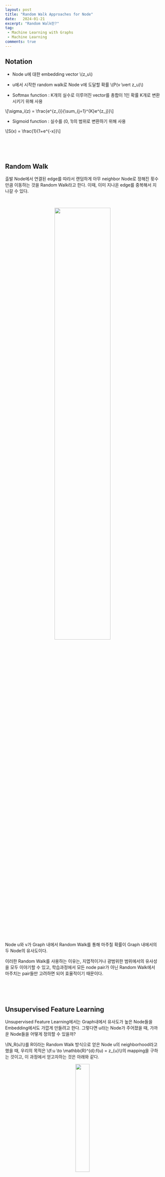 ```yaml
---
layout: post
title: "Random Walk Approaches for Node"
date:   2024-01-21
excerpt: "Random Walk란?"
tag: 
 - Machine Learning with Graphs
 - Machine Learning
comments: true
---
```


## Notation

* Node u에 대한 embedding vector \\(z_u\\)
* u에서 시작한 random walk로 Node v에 도달할 확률 \\(P(v \vert z_u)\\)

* Softmax function : K개의 실수로 이루어진 vector를 총합이 1인 확률 K개로 변환시키기 위해 사용

\\[\sigma_i(z) = \frac{e^{z_i}}{\sum_{j=1}^{K}e^{z_j}}\\]

* Sigmoid function : 실수를 (0, 1)의 범위로 변환하기 위해 사용

\\[S(x) = \frac{1}{1+e^{-x}}\\]

<br>
<br>
<br>

## Random Walk

출발 Node에서 연결된 edge를 따라서 랜덤하게 아무 neighbor Node로 정해진 횟수만큼 이동하는 것을 Random Walk라고 한다. 이때, 이미 지나온 edge를 중복해서 지나갈 수 있다.

<br>

<p align="center">
  <img src="{{site.baseurl}}/assets/img/Random-Walk-Approaches-for-Node/random-walk.png" style="width: 60%"/>
</p>

<br>

Node u와 v가 Graph 내에서 Random Walk를 통해 마주칠 확률이 Graph 내에서의 두 Node의 유사도이다.

이러한 Random Walk를 사용하는 이유는, 지엽적이거나 광범위한 범위에서의 유사성을 모두 이야기할 수 있고, 학습과정에서 모든 node pair가 아닌 Random Walk에서 마주치는 pair들만 고려하면 되어 효율적이기 때문이다.

<br>
<br>
<br>

## Unsupervised Feature Learning

Unsupervised Feature Learning에서는 Graph내에서 유사도가 높은 Node들을 Embedding에서도 가깝게 만들려고 한다. 그렇다면 u라는 Node가 주어졌을 때, 가까운 Node들을 어떻게 정의할 수 있을까?

\\(N_R(u)\\)를 R이라는 Random Walk 방식으로 얻은 Node u의 neighborhood라고 했을 때, 우리의 목적은 \\(f:u \to \mathbb{R}^{d}:f(u) = z_{u}\\)의 mapping을 구하는 것이고, 이 과정에서 얻고자하는 것은 아래와 같다.

<p align="center">
  <img src="{{site.baseurl}}/assets/img/Random-Walk-Approaches-for-Node/math.png" style="width: 30%"/>
</p>

<br>

위 식에서 \\(logP(N_{R}(u) \vert z_u)\\)를 최대로 하는 것이 학습의 목표이다.

이를 위해 먼저 Graph내의 모든 노드 u에서 짧은 고정 길이의 Random walk를 진행하고, 이를 이용해 \\(N_R(u)\\)를 구한다. 이후 위의 식으로 embedding을 최적화하는 것이다.

위 식을 다르게 나타내면 아래와 같다.

<p align="center">
  <img src="{{site.baseurl}}/assets/img/Random-Walk-Approaches-for-Node/math2.png" style="width: 30%"/>
</p>

<br>

여기에 아래와 같이 softmax를 적용하면,

<p align="center">
  <img src="{{site.baseurl}}/assets/img/Random-Walk-Approaches-for-Node/math3.png" style="width: 30%"/>
</p>

<br>

다음과 같은 최종 식이 나온다.

<p align="center">
  <img src="{{site.baseurl}}/assets/img/Random-Walk-Approaches-for-Node/math4.png" style="width: 60%"/>
</p>

<br>

위 식에서 Random walk embedding을 최적화한다는 것은 곧 \\(L\\)을 최소로 만드는 \\(z_u\\)를 찾는 것이다. 하지만 위의 식에서 확인할 수 있듯, \\(V\\)에 속하는 모든 \\(u\\)와 \\(N_{R}(u)\\)에 속하는 모든 \\(v\\)를 확인하는 것은 \\(O(\vert V \vert ^2)\\)만큼의 복잡도를 가진다.

이에 대한 해결책이 Negative sampling이다.

<br>
<br>
<br>

## Negative Sampling

Negative Sampling을 수식으로 설명하면 다음과 같다.

<p align="center">
  <img src="{{site.baseurl}}/assets/img/Random-Walk-Approaches-for-Node/math5.png" style="width: 80%"/>
</p>

<br>

풀어 말하자면, 모든 node에 대해 normalization을 진행하는 것이 아니라, k개의 랜덤한 negative sample(해당 Node와 무관한 Node)들을 추출해 이에 대해서면 normalization을 하는 것이다.

또한 기존에 \\(exp\\)함수로 했던 계산을 \\(\sigma\\)함수로 바꾸었다.

이때, 마지막 \\(n_{i} \sim P_{v}\\)으로 k개를 랜덤 추출할 때는, k가 클수록 robust하지만 negative event에 대해 높은 bias를 가지게 되며, 일반적으로 k = 5 ~ 20으로 지정한다.

<br>
<br>
<br>

## Stochastic Gradient Descent

<br>

<p align="center">
  <img src="{{site.baseurl}}/assets/img/Random-Walk-Approaches-for-Node/math2.png" style="width: 40%"/>
</p>

<br>

위의 objective function을 알고난 후, 이를 최소로 만들기 위해서는 Stochastic Gradient Descent 방법을 사용한다.

Stochastic Gradient Descent는 일반적인 Gradient Descent 방법과 같이 랜덤한 지점에서 시작하여 기울기를 계산하고 크기가 작은 방향으로 한 step을 이동하지만, 이때 모든 범위에 대해 기울기를 계산하지 않고, sampling한 Node에 대해서만 계산을 한다.

<br>

<p align="center">
  <img src="{{site.baseurl}}/assets/img/Random-Walk-Approaches-for-Node/gradient.png" style="width: 70%"/>
</p>

<br>

Random Walk에 대한 요약을 하자면 아래와 같다.

<br>

<p align="center">
  <img src="{{site.baseurl}}/assets/img/Random-Walk-Approaches-for-Node/summary1.png" style="width: 60%"/>
</p>

<br>

이렇게 고정 길이의, 완벽하게(unbiased) 랜덤한 Random Walk보다 혹시 더 좋은 방법은 없을까? 이러한 Random Walk를 더 발전 시킨 방법이 node2vec이다.

<br>
<br>
<br>

## node2vec

node2vec은 biased(확률이 모두 동일하지 않은)하고, 2nd order(직전의 값을 기억하는) walk를 한다.

또한 local한 네트워크에 집중하고 싶은지, global한 네트워크의 view를 보고싶은지에 따라 BFS와 DFS를 선택한다. 

<br>

<p align="center">
  <img src="{{site.baseurl}}/assets/img/Random-Walk-Approaches-for-Node/bfsdfs.png" style="width: 60%"/>
</p>

<br>

이걸 구현하기 위해 p와 q라는 2가지 파라미터를 사용한다.

* p (Return parameter) : 이전 Node로 돌아갈 확률을 정한다.
* q (In-out parameter) : BFS와 DFS의 비율을 정한다.

예를 들어, 이전에 \\(S_1\\) Node에서 현재 W Node로 온 경우에, \\(S_2\\) Node는 \\(S_1\\) Node로부터 W Node와 같은 거리상에 있기 때문에 BFS를 선택하는 것이고, \\(S_3\\) Node는 \\(S_1\\) Node에서부터 더 멀리로 이동하는 것이므로 DFS를 선택하는 것이라고 볼 수 있다. 그리고 \\(S_1\\) Node로 이동하는 것은 이전 Node로 돌아가는 것이므로 아래의 그림처럼 표현할 수 있다.

<br>

<p align="center">
  <img src="{{site.baseurl}}/assets/img/Random-Walk-Approaches-for-Node/node2vec1.png" style="width: 60%"/>
</p>

<br>

이를 구현하기 위해 위에서 언급한 파라미터 p, q는 다음과 같이 사용된다.

<br>

<p align="center">
  <img src="{{site.baseurl}}/assets/img/Random-Walk-Approaches-for-Node/node2vec2.png" style="width: 70%"/>
</p>

<br>

이러한 node2vec 알고리즘은 linear한 시간복잡도를 가지고 있고, 병렬 계산이 가능하다는 장점이 존재한다. 하지만 모든 Node에 대해 개별적인 embedding을 학습시켜야해서 Node의 수가 많은 경우 학습량이 많아진다는 단점 또한 존재한다.

<br>
<br>
<br>

### 출처, 더 궁금하다면?
[Stanford CS224W: ML with Graphs | 2021 | Lecture 3.2-Random Walk Approaches for Node Embeddings](https://youtu.be/Xv0wRy66Big?si=bTuYhoSDgR_9bAH-)